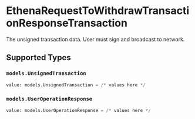 # EthenaRequestToWithdrawTransactionResponseTransaction

The unsigned transaction data. User must sign and broadcast to network.


## Supported Types

### `models.UnsignedTransaction`

```python
value: models.UnsignedTransaction = /* values here */
```

### `models.UserOperationResponse`

```python
value: models.UserOperationResponse = /* values here */
```

